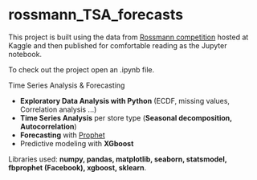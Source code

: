 # rossmann_TSA_forecasts

This project is built using the data from [Rossmann competition](https://www.kaggle.com/c/rossmann-store-sales) hosted at Kaggle and then published for comfortable reading as the Jupyter notebook.

To check out the project open an .ipynb file.

Time Series Analysis & Forecasting

- __Exploratory Data Analysis with Python__ (ECDF, missing values, Correlation analysis ...)
- __Time Series Analysis__ per store type (__Seasonal decomposition, Autocorrelation__)
- __Forecasting__ with [Prophet](https://github.com/facebookincubator/prophet)
- Predictive modeling with __XGboost__

Libraries used: __numpy, pandas, matplotlib, seaborn, statsmodel, fbprophet (Facebook), xgboost, sklearn__.


